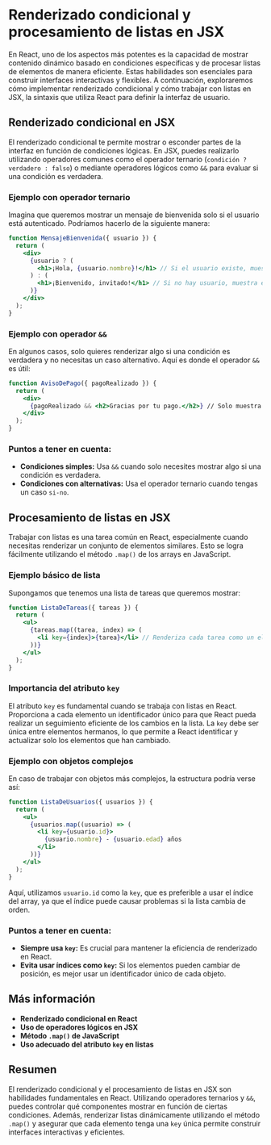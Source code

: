 # Renderizado condicional y procesamiento de listas en JSX

En React, uno de los aspectos más potentes es la capacidad de mostrar contenido dinámico basado en condiciones específicas y de procesar listas de elementos de manera eficiente. Estas habilidades son esenciales para construir interfaces interactivas y flexibles. A continuación, exploraremos cómo implementar renderizado condicional y cómo trabajar con listas en JSX, la sintaxis que utiliza React para definir la interfaz de usuario.

## Renderizado condicional en JSX

El renderizado condicional te permite mostrar o esconder partes de la interfaz en función de condiciones lógicas. En JSX, puedes realizarlo utilizando operadores comunes como el operador ternario (`condición ? verdadero : falso`) o mediante operadores lógicos como `&&` para evaluar si una condición es verdadera.

### Ejemplo con operador ternario

Imagina que queremos mostrar un mensaje de bienvenida solo si el usuario está autenticado. Podríamos hacerlo de la siguiente manera:

```jsx
function MensajeBienvenida({ usuario }) {
  return (
    <div>
      {usuario ? (
        <h1>¡Hola, {usuario.nombre}!</h1> // Si el usuario existe, muestra el mensaje de bienvenida
      ) : (
        <h1>¡Bienvenido, invitado!</h1> // Si no hay usuario, muestra este mensaje
      )}
    </div>
  );
}
```

### Ejemplo con operador `&&`

En algunos casos, solo quieres renderizar algo si una condición es verdadera y no necesitas un caso alternativo. Aquí es donde el operador `&&` es útil:

```jsx
function AvisoDePago({ pagoRealizado }) {
  return (
    <div>
      {pagoRealizado && <h2>Gracias por tu pago.</h2>} // Solo muestra este mensaje si el pago se ha realizado
    </div>
  );
}
```

### Puntos a tener en cuenta:

- **Condiciones simples:** Usa `&&` cuando solo necesites mostrar algo si una condición es verdadera.
- **Condiciones con alternativas:** Usa el operador ternario cuando tengas un caso `si-no`.

## Procesamiento de listas en JSX

Trabajar con listas es una tarea común en React, especialmente cuando necesitas renderizar un conjunto de elementos similares. Esto se logra fácilmente utilizando el método `.map()` de los arrays en JavaScript.

### Ejemplo básico de lista

Supongamos que tenemos una lista de tareas que queremos mostrar:

```jsx
function ListaDeTareas({ tareas }) {
  return (
    <ul>
      {tareas.map((tarea, index) => (
        <li key={index}>{tarea}</li> // Renderiza cada tarea como un elemento <li>
      ))}
    </ul>
  );
}
```

### Importancia del atributo `key`

El atributo `key` es fundamental cuando se trabaja con listas en React. Proporciona a cada elemento un identificador único para que React pueda realizar un seguimiento eficiente de los cambios en la lista. La `key` debe ser única entre elementos hermanos, lo que permite a React identificar y actualizar solo los elementos que han cambiado.

### Ejemplo con objetos complejos

En caso de trabajar con objetos más complejos, la estructura podría verse así:

```jsx
function ListaDeUsuarios({ usuarios }) {
  return (
    <ul>
      {usuarios.map((usuario) => (
        <li key={usuario.id}>
          {usuario.nombre} - {usuario.edad} años
        </li>
      ))}
    </ul>
  );
}
```

Aquí, utilizamos `usuario.id` como la `key`, que es preferible a usar el índice del array, ya que el índice puede causar problemas si la lista cambia de orden.

### Puntos a tener en cuenta:

- **Siempre usa `key`:** Es crucial para mantener la eficiencia de renderizado en React.
- **Evita usar índices como `key`:** Si los elementos pueden cambiar de posición, es mejor usar un identificador único de cada objeto.

## Más información

- **Renderizado condicional en React**
- **Uso de operadores lógicos en JSX**
- **Método `.map()` de JavaScript**
- **Uso adecuado del atributo `key` en listas**

## Resumen

El renderizado condicional y el procesamiento de listas en JSX son habilidades fundamentales en React. Utilizando operadores ternarios y `&&`, puedes controlar qué componentes mostrar en función de ciertas condiciones. Además, renderizar listas dinámicamente utilizando el método `.map()` y asegurar que cada elemento tenga una `key` única permite construir interfaces interactivas y eficientes.